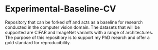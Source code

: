 # Experimental-Baseline-CV
Repository that can be forked off and acts as a baseline for research conducted in the computer vision domain. The datasets that will be supported are CIFAR and ImageNet variants with a range of architectures. The purpose of this repositiory is to support my PhD rsearch and offer a gold standard for reproducibility. 
